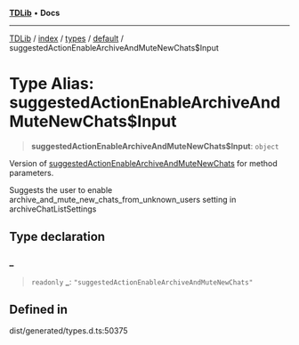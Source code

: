 [**TDLib**](../../../../../../README.md) • **Docs**

***

[TDLib](../../../../../../modules.md) / [index](../../../../../README.md) / [types](../../../README.md) / [default](../README.md) / suggestedActionEnableArchiveAndMuteNewChats$Input

# Type Alias: suggestedActionEnableArchiveAndMuteNewChats$Input

> **suggestedActionEnableArchiveAndMuteNewChats$Input**: `object`

Version of [suggestedActionEnableArchiveAndMuteNewChats](suggestedActionEnableArchiveAndMuteNewChats.md) for method parameters.

Suggests the user to enable archive_and_mute_new_chats_from_unknown_users setting in archiveChatListSettings

## Type declaration

### \_

> `readonly` **\_**: `"suggestedActionEnableArchiveAndMuteNewChats"`

## Defined in

dist/generated/types.d.ts:50375
